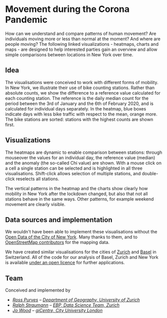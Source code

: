 <!-- Scripts to link to the Vega/Vega-Lite runtime -->
<script src="https://cdn.jsdelivr.net/npm/vega@5"></script>
<script src="https://cdn.jsdelivr.net/npm/vega-lite@4.5.1"></script>
<script src="https://cdn.jsdelivr.net/npm/vega-embed@6"></script>

# Movement during the Corona Pandemic

How can we understand and compare patterns of human movement? Are individuals moving more or less than normal at the moment? And where are people moving? The following linked visualizations - heatmaps, charts and maps - are designed to help interested parties gain an overview and allow simple comparisons between locations in New York over time.

## Idea

The visualisations were conceived to work with different forms of mobility. In New York, we illustrate their use of bike counting stations. Rather than absolute counts, we show the difference to a reference value calculated for each counting station. The reference is the daily median count for the period between the 3rd of January and the 6th of February 2020, and is calculated for individual days separately. In the heatmap, blue boxes indicate days with less bike traffic with respect to the mean, orange more. The bike stations are sorted: stations with the highest counts are shown first.

## Visualizations

The heatmaps are dynamic to enable comparison between stations: through mouseover the values for an individual day, the reference value (median) and the anomaly (the so-called Chi value) are shown. With a mouse click on a cell a single station can be selected and is highlighted in all three visualisations. Shift-click allows selection of multiple stations, and double-click reselects all stations.

The vertical patterns in the heatmap and the charts show clearly how mobility in New York after the lockdown changed, but also that not all stations behave in the same ways. Other patterns, for example weekend movement are clearly visible.

<div class="wide" id="visLinkedBicycle"></div>

## Data sources and implementation

We wouldn't have been able to implement these visualisations without the [Open Data of the City of New York](https://opendata.cityofnewyork.us/). Many thanks to them, and to [OpenStreetMap contributors](https://www.openstreetmap.org/copyright) for the mapping data.

We have created similar visualisations for the cities of [Zurich](https://jwolondon.github.io/mobv/docs/zurich/) and [Basel](https://jwolondon.github.io/mobv/docs/basel) in Switzerland. All of the code for our analysis of Basel, Zurich and New York is available [under an open licence](https://github.com/jwoLondon/mobv/blob/master/LICENSE) for further applications.

## Team

Conceived and implemented by

- _[Ross Purves](https://twitter.com/GCUZH) – [Department of Geography, University of Zurich](https://www.geo.uzh.ch/~rsp/)_
- _[Ralph Straumann](https://twitter.com/rastrau) – [EBP, Data Science Team, Zurich](https://www.ebp.ch)_
- _[Jo Wood](https://twitter.com/jwolondon) – [giCentre, City University London](https://www.gicentre.net/jwo)_

<!-- Script containing the vis specs used above. Must be at end of document. -->
<script src="js/newYorkVisSpecs.js"></script>
